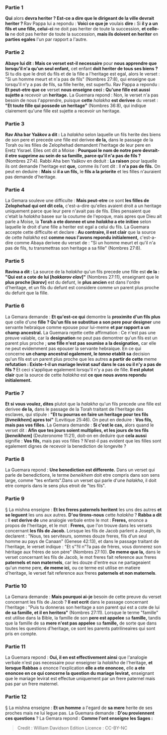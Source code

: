 
### Partie 1
<b>Qui</b> alors <b>devra heriter ? Est-ce a dire que le dirigeant de la ville devrait heriter ? </b> Rav Pappa lui a repondu : <b>Voici ce que je</b> voulais <b>dire :</b> Si <b>il y a un fils et une fille, celui-ci</b> ne doit pas heriter de toute</b> la succession, <b>et celle-la</b> ne doit pas heriter de toute</b> la succession, <b>mais ils doivent en heriter</b> en <b>parties egales</b> l'un par rapport a l'autre.</b>

### Partie 2
<b>Abaye lui dit : Mais ce verset est-il necessaire</b> pour <b>nous apprendre que lorsqu'il n'a qu'un seul enfant,</b> cet enfant <b>doit heriter de tous ses biens ?</b> Si tu dis que le droit du fils et de la fille a l'heritage est egal, alors le verset : "Si un homme meurt et n'a pas de fils" (Nombres 27:8), qui enseigne que lorsqu'il n'y a pas de fils, sa fille herite, est superflu. Rav Pappa a repondu : <b>Et peut-etre que ce</b> verset <b>nous enseigne ceci : Qu'une fille est aussi sujette a</b> recevoir un <b>heritage.</b> La Guemara repond : Non, le verset n'a pas besoin de nous l'apprendre, puisque <b>cette</b> <i>halakha</i> <b>est derivee</b> du verset : <b>"Et toute fille qui possede un heritage"</b> (Nombres 36:8), qui indique clairement qu'une fille est sujette a recevoir un heritage.

### Partie 3
<b>Rav Aha bar Yaâkov a dit :</b> La <i>halakha</i> selon laquelle un fils herite des biens de son pere et precede une fille est derivee <b>de la,</b> dans le passage de la Torah ou les filles de Zelophehad demandent l'heritage de leur pere en Eretz Yisrael. Elles ont dit a Moise : <b>Pourquoi le nom de notre pere devrait-il etre supprime au sein de sa famille, parce qu'il n'a pas de fils ?</b> (Nombres 27:4). Rabbi Aha ben Yaâkov en deduit : <b>La raison</b> pour laquelle ils ont demande l'heritage est <b>que,</b> comme ils l'ont dit : Il <b>n'a pas de fils.</b> On peut en deduire : <b>Mais</b> si <b>il a un fils,</b> le <b>fils a la priorite</b> et les filles n'auraient pas demande d'heritage.

### Partie 4
La Gemara souleve une difficulte : <b>Mais peut-etre</b> ce sont <b>les filles de Zelophehad qui ont dit cela,</b> c'est-a-dire qu'elles avaient droit a un heritage uniquement parce que leur pere n'avait pas de fils. Elles pensaient que c'etait la <i>halakha</i> basee sur la coutume de l'epoque, mais apres que Dieu ait parle a Moise, la <b>Torah a ete donnee et une <i>halakha</i> a ete initiee</b> selon laquelle le droit d'une fille a heriter est egal a celui du fils. La Guemara accepte cette difficulte et declare : <b>Au contraire, il est clair</b> que la source de cette <i>halakha</i> est <b>comme nous l'avons repondu initialement,</b> c'est-a-dire comme Abaya derivee du verset de : "Si un homme meurt et qu'il n'a pas de fils, tu transmettras son heritage a sa fille" (Nombres 27:8).

### Partie 5
<b>Ravina a dit :</b> La source de la <i>halakha</i> qu'un fils precede une fille est <b>de la : "Qui est a cote de lui [<i>hakkarov elav</i>]"</b> (Nombres 27:11), enseignant que le <b>plus proche [<i>karov</i>]</b> est du defunt, le <b>plus ancien</b> est dans l'ordre d'heritage, et un fils du defunt est considere comme un parent plus proche du defunt que la fille.

### Partie 6
La Gemara demande : <b>Et qu'est-ce qui</b> demontre la <b>proximite d'un fils plus</b> que celle d'une <b>fille ? Qu'un fils se substitue a son pere pour designer</b> une servante hebraique comme epouse pour lui-meme <b>et par rapport a un champ ancestral.</b> La Guemara rejette cette affirmation : Ce n'est pas une preuve valable, car la <b>designation</b> ne peut pas demontrer qu'un fils est un parent plus proche ; <b>une fille n'est pas soumise a la designation,</b> car elle ne peut evidemment pas epouser la servante hebraique. En ce qui concerne <b>un champ ancestral egalement, le <i>tanna</i> etablit sa</b> decision qu'un fils est un parent plus proche que les autres <b>a partir de cette</b> meme <b>refutation : Existe-t-il un mariage levirat sauf dans le cas ou il n'y a pas de fils ? </b> Et ceci s'applique egalement lorsqu'il n'y a pas de fille. <b>Il est plutot clair</b> que la source de cette <i>halakha</i> est <b>ce que nous avons repondu initialement.</b>

### Partie 7
<b>Et si vous voulez, dites</b> plutot que la <i>halakha</i> qu'un fils precede une fille est derivee <b>de la,</b> dans le passage de la Torah traitant de l'heritage des esclaves, qui stipule : <b>"Et tu pourras en faire un heritage pour tes fils [<i>livneikhem</i>] apres toi"</b> (Levitique 25:46). On peut en deduire : <b>Vos fils, mais pas vos filles.</b> La Gemara demande : <b>Si c'est le cas,</b> alors quand le verset dit : <b>Afin que tes jours soient multiplies, et les jours de tes fils [<i>beneikhem</i>]</b> (Deuteronome 11:21), doit-on en deduire que <b>cela aussi</b> signifie : <b>Vos fils,</b> mais pas vos filles ?</b> N'est-il pas evident que les filles sont egalement dignes de recevoir la benediction de longevite ?

### Partie 8
La Guemara repond : <b>Une benediction est differente.</b> Dans un verset qui parle de benedictions, le terme <i>beneikhem</i> doit etre compris dans son sens large, comme "tes enfants".Dans un verset qui parle d'une <i>halakha</i>, il doit etre compris dans le sens plus etroit de "tes fils".

### Partie 9
§ La mishna enseigne : <b>Et les freres paternels heritent</b> les uns des autres <b>et se leguent</b> les uns aux autres. <b>D'ou tirons-nous</b> cette <i>halakha</i> ? <b>Rabba a dit :</b> Il <b>est derive de</b> une analogie verbale entre le mot : <b>Freres,</b> enonce a propos de l'heritage, et le mot : <b>Freres,</b> que l'on trouve dans les versets concernant <b>les fils de Jacob.</b> Lorsque les fils de Jacob parlent a Joseph, ils declarent : "Nous, tes serviteurs, sommes douze freres, fils d'un seul homme au pays de Canaan" (Genese 42:13), et dans le passage traitant de l'heritage, le verset indique : "Et s"?il n"?a pas de frères, vous donnerez son héritage aux frères de son père" (Nombres 27:10). <b>De meme que la,</b> dans le verset concernant les fils de Jacob, le mot freres fait reference aux freres <b>paternels</b> <b>et non maternels</b>, car les douze d'entre eux ne partageaient qu'un meme pere, <b>de meme ici,</b> ou ce terme est utilise en matiere d'heritage, le verset fait reference aux freres <b>paternels</b> <b>et non maternels</b>.

### Partie 10
La Gemara demande : <b>Mais pourquoi ai-je</b> besoin de cette preuve du verset concernant les fils de Jacob ? <b>Il est ecrit</b> dans le passage concernant l'heritage : "Puis tu donneras son heritage a son parent qui est a cote de lui <b>de sa famille, et il en heritera"</b> (Nombres 27:11). Lorsque le terme "famille" est utilise dans la Bible, la famille de son <b>pere est appelee</b> sa <b>famille,</b> tandis que la famille de sa <b>mere n'est pas appelee</b> sa <b>famille,</b> de sorte que dans toutes les questions d'heritage, ce sont les parents patrilineaires qui sont pris en compte.

### Partie 11
La Guemara repond : <b>Oui, il en est effectivement ainsi</b> que l'analogie verbale n'est pas necessaire pour enseigner la <i>halakha</i> de l'heritage, <b>et lorsque Rabbas</b> a enonce l'explication <b>elle a ete enoncee,</b> elle <b>a ete enoncee en ce qui concerne la question du mariage levirat,</b> enseignant que le mariage levirat est effectue uniquement par un frere paternel mais pas par un frere maternel.

### Partie 12
§ La mishna enseigne : <b>Et un homme</b> a l'egard de <b>sa mere</b> herite de ses proches mais ne lui legue pas. La Guemara demande : <b>D'ou proviennent ces questions</b> ? La Gemara repond : <b>Comme l'ont enseigne les Sages :</b>

>Credit : William Davidson Edition
>Licence : CC-BY-NC